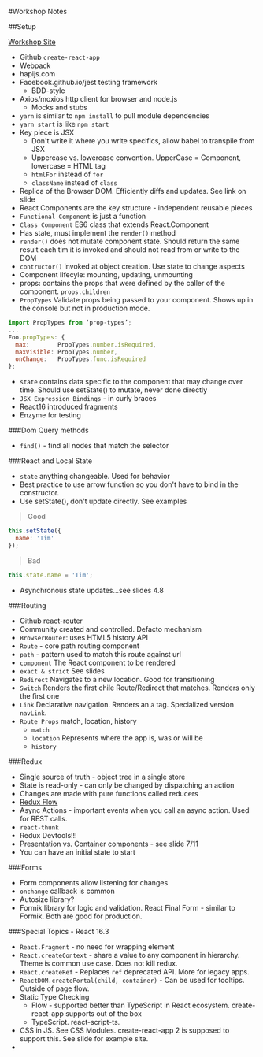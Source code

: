 #Workshop Notes

##Setup

[Workshop Site](https://react-training.objectpartners.com/)

* Github `create-react-app`
* Webpack
* hapijs.com
* Facebook.github.io/jest testing framework
    * BDD-style
* Axios/moxios http client for browser and node.js
    * Mocks and stubs
* `yarn` is similar to `npm install` to pull module dependencies
* `yarn start` is like `npm start`
* Key piece is JSX
  * Don't write it where you write specifics, allow babel to transpile from JSX
  * Uppercase vs. lowercase convention. UpperCase = Component, lowercase = HTML tag
  * `htmlFor` instead of `for`
  * `className` instead of `class`
* Replica of the Browser DOM. Efficiently diffs and updates. See link on slide
* React Components are the key structure - independent reusable pieces
* `Functional Component` is just a function
* `Class Component` ES6 class that extends React.Component
* Has state, must implement the `render()` method
* `render()` does not mutate component state. Should return the same result each tim it is invoked and should not read from or write to the DOM
* `contructor()` invoked at object creation. Use state to change aspects
* Component lIfecyle: mounting, updating, unmounting
* props: contains the props that were defined by the caller of the component. `props.children`
* `PropTypes` Validate props being passed to your component. Shows up in the console but not in production mode.
```javascript
import PropTypes from ‘prop-types’;
...
Foo.propTypes: {
  max:        PropTypes.number.isRequired,
  maxVisible: PropTypes.number,
  onChange:   PropTypes.func.isRequired
};
```
* `state` contains data specific to the component that may change over time. Should use setState() to mutate, never done directly
*  `JSX Expression Bindings` - in curly braces
* React16 introduced fragments
* Enzyme for testing

###Dom Query methods
* `find()` - find all nodes that match the selector

###React and Local State
* `state` anything changeable. Used for behavior
* Best practice to use arrow function so you don't have to bind in the constructor.
* Use setState(), don't update directly. See examples

> Good
```javascript
this.setState({
  name: 'Tim'
});
```
> Bad
```javascript
this.state.name = 'Tim';
```

* Asynchronous state updates...see slides 4.8
 

###Routing
* Github react-router
* Community created and controlled. Defacto mechanism
* `BrowserRouter`: uses HTML5 history API
* `Route` - core path routing component
* `path` - pattern used to match this route against url
* `component` The React component to be rendered
* `exact & strict` See slides
* `Redirect` Navigates to a new location. Good for transitioning
* `Switch` Renders the first chile Route/Redirect that matches. Renders only the first one
* `Link` Declarative navigation. Renders an `a` tag. Specialized version `navLink`.
* `Route Props` match, location, history
  * `match`
  * `location` Represents where the app is, was or will be
  * `history`

###Redux
* Single source of truth - object tree in a single store
* State is read-only - can only be changed by dispatching an action
* Changes are made with pure functions called reducers
* [Redux Flow](https://medium.com/the-web-tub/managing-your-react-state-with-redux-affab72de4b1)
* Async Actions - important events when you call an async action. Used for REST calls.
* `react-thunk`
* Redux Devtools!!!
* Presentation vs. Container components - see slide 7/11
* You can have an initial state to start

###Forms
* Form components allow listening for changes
* `onchange` callback is common
* Autosize library?
* Formik library for logic and validation. React Final Form - similar to Formik. Both are good for production.

###Special Topics - React 16.3
* `React.Fragment` - no need for wrapping element
* `React.createContext` - share a value to any component in hierarchy. Theme is common use case. Does not kill redux.
* `React,createRef` - Replaces `ref` deprecated API. More for legacy apps.
* `ReactDOM.createPortal(child, container)` - Can be used for tooltips. Outside of page flow.
* Static Type Checking
  * Flow - supported better than TypeScript in React ecosystem. create-react-app supports out of the box
  * TypeScript. react-script-ts.
* CSS in JS. See CSS Modules. create-react-app 2 is supposed to support this. See slide for example site.
* 
